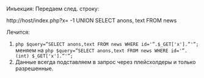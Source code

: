 [comment]: # (Created by Astashov Andrey <a.astashov@straetus.com>)
[comment]: # (Date: 30.01.2016 / 22:26)

Инъекция:
Передаем след. строку:

http://host/index.php?x= -1 UNION SELECT anons, text FROM news

Лечится: 
1. ```php $query=”SELECT anons,text FROM news WHERE id='”.$_GET['x'].”'”; ``` меняем на ```php $query=”SELECT anons,text FROM news WHERE id='”.(int) $_GET['x'].”'”; ```
2. Данные всегда подставляем в запрос через плейсхолдеры и только разрешенные.  
